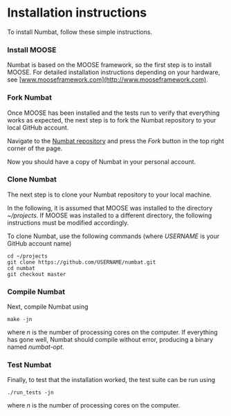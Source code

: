 # Installation instructions

To install Numbat, follow these simple instructions.

### Install MOOSE
Numbat is based on the MOOSE framework, so the first step is to install
MOOSE. For detailed installation instructions depending on your hardware, see
[www.mooseframework.com](http://www.mooseframework.com).

### Fork Numbat
Once MOOSE has been installed and the tests run to verify that everything works as expected, the
next step is to fork the Numbat repository to your local GitHub account.

Navigate to the [Numbat repository](https://github.com/cpgr/numbat) and press the *Fork* button in the top right corner
of the page.

Now you should have a copy of Numbat in your personal account.

### Clone Numbat

The next step is to clone your Numbat repository to your local machine.

In the following, it is assumed that MOOSE was installed to the directory *~/projects.* If MOOSE was
installed to a different directory, the following instructions must be modified accordingly.

To clone Numbat, use the following commands (where *USERNAME* is your GitHub account name)

    cd ~/projects
    git clone https://github.com/USERNAME/numbat.git
    cd numbat
    git checkout master

### Compile Numbat

Next, compile Numbat using

    make -jn

where *n* is the number of processing cores on the computer. If everything has gone well, Numbat should
compile without error, producing a binary named *numbat-opt*.

### Test Numbat

Finally, to test that the installation worked, the test suite can be run using

    ./run_tests -jn

where *n* is the number of processing cores on the computer.
